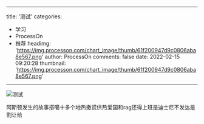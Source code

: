 
---
title: '测试'
categories: 
 - 学习
 - ProcessOn
 - 推荐
headimg: 'https://img.processon.com/chart_image/thumb/61f200947d9c0806aba8e567.png'
author: ProcessOn
comments: false
date: 2022-02-15 09:20:28
thumbnail: 'https://img.processon.com/chart_image/thumb/61f200947d9c0806aba8e567.png'
---

<div>   
<img class="thumb" alt="测试" src="https://img.processon.com/chart_image/thumb/61f200947d9c0806aba8e567.png" referrerpolicy="no-referrer">
<p>阿斯顿发生的故事搭噶十多个地热撒谎供热爱国和rag还得上班是迪士尼不发达是割让给</p>  
</div>
            